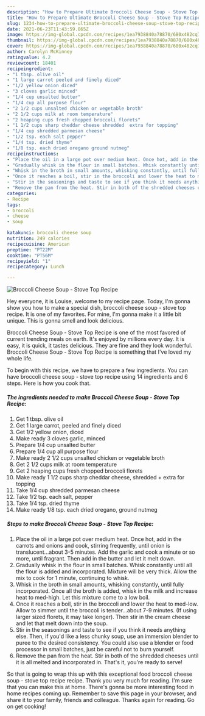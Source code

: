```yaml
---
description: "How to Prepare Ultimate Broccoli Cheese Soup - Stove Top Recipe"
title: "How to Prepare Ultimate Broccoli Cheese Soup - Stove Top Recipe"
slug: 1234-how-to-prepare-ultimate-broccoli-cheese-soup-stove-top-recipe
date: 2021-06-23T11:43:59.865Z
image: https://img-global.cpcdn.com/recipes/1ea7938840a78870/680x482cq70/broccoli-cheese-soup-stove-top-recipe-recipe-main-photo.jpg
thumbnail: https://img-global.cpcdn.com/recipes/1ea7938840a78870/680x482cq70/broccoli-cheese-soup-stove-top-recipe-recipe-main-photo.jpg
cover: https://img-global.cpcdn.com/recipes/1ea7938840a78870/680x482cq70/broccoli-cheese-soup-stove-top-recipe-recipe-main-photo.jpg
author: Carolyn McKinney
ratingvalue: 4.2
reviewcount: 18401
recipeingredient:
- "1 tbsp. olive oil"
- "1 large carrot peeled and finely diced"
- "1/2 yellow onion diced"
- "3 cloves garlic minced"
- "1/4 cup unsalted butter"
- "1/4 cup all purpose flour"
- "2 1/2 cups unsalted chicken or vegetable broth"
- "2 1/2 cups milk at room temperature"
- "2 heaping cups fresh chopped broccoli florets"
- "1 1/2 cups sharp cheddar cheese shredded  extra for topping"
- "1/4 cup shredded parmesan cheese"
- "1/2 tsp. each salt pepper"
- "1/4 tsp. dried thyme"
- "1/8 tsp. each dried oregano ground nutmeg"
recipeinstructions:
- "Place the oil in a large pot over medium heat. Once hot, add in the carrots and onions and cook, stirring frequently, until onion is translucent...about 3-5 minutes. Add the garlic and cook a minute or so more, until fragrant. Then add in the butter and let it melt down."
- "Gradually whisk in the flour in small batches. Whisk constantly until all the flour is added and incorporated. Mixture will be very thick. Allow the mix to cook for 1 minute, continuing to whisk."
- "Whisk in the broth in small amounts, whisking constantly, until fully incorporated. Once all the broth is added, whisk in the milk and increase heat to med-high. Let this mixture come to a low boil."
- "Once it reaches a boil, stir in the broccoli and lower the heat to med-low. Allow to simmer until the broccoli is tender...about 7-9 minutes. (If using larger sized florets, it may take longer). Then stir in the cream cheese and let that melt down into the soup."
- "Stir in the seasonings and taste to see if you think it needs anything else. Then, if you&#39;d like a less chunky soup, use an immersion blender to puree to the desired consistency. You could also use a blender or food processor in small batches, just be careful not to burn yourself."
- "Remove the pan from the heat. Stir in both of the shredded cheeses until it is all melted and incorporated in. That&#39;s it, you&#39;re ready to serve!"
categories:
- Recipe
tags:
- broccoli
- cheese
- soup

katakunci: broccoli cheese soup 
nutrition: 249 calories
recipecuisine: American
preptime: "PT22M"
cooktime: "PT56M"
recipeyield: "1"
recipecategory: Lunch

---
```



![Broccoli Cheese Soup - Stove Top Recipe](https://img-global.cpcdn.com/recipes/1ea7938840a78870/680x482cq70/broccoli-cheese-soup-stove-top-recipe-recipe-main-photo.jpg)

Hey everyone, it is Louise, welcome to my recipe page. Today, I'm gonna show you how to make a special dish, broccoli cheese soup - stove top recipe. It is one of my favorites. For mine, I'm gonna make it a little bit unique. This is gonna smell and look delicious.



Broccoli Cheese Soup - Stove Top Recipe is one of the most favored of current trending meals on earth. It's enjoyed by millions every day. It is easy, it is quick, it tastes delicious. They are fine and they look wonderful. Broccoli Cheese Soup - Stove Top Recipe is something that I've loved my whole life.


To begin with this recipe, we have to prepare a few ingredients. You can have broccoli cheese soup - stove top recipe using 14 ingredients and 6 steps. Here is how you cook that.

<!--inarticleads1-->

##### The ingredients needed to make Broccoli Cheese Soup - Stove Top Recipe:

1. Get 1 tbsp. olive oil
1. Get 1 large carrot, peeled and finely diced
1. Get 1/2 yellow onion, diced
1. Make ready 3 cloves garlic, minced
1. Prepare 1/4 cup unsalted butter
1. Prepare 1/4 cup all purpose flour
1. Make ready 2 1/2 cups unsalted chicken or vegetable broth
1. Get 2 1/2 cups milk at room temperature
1. Get 2 heaping cups fresh chopped broccoli florets
1. Make ready 1 1/2 cups sharp cheddar cheese, shredded + extra for topping
1. Take 1/4 cup shredded parmesan cheese
1. Take 1/2 tsp. each salt, pepper
1. Take 1/4 tsp. dried thyme
1. Make ready 1/8 tsp. each dried oregano, ground nutmeg




<!--inarticleads2-->

##### Steps to make Broccoli Cheese Soup - Stove Top Recipe:

1. Place the oil in a large pot over medium heat. Once hot, add in the carrots and onions and cook, stirring frequently, until onion is translucent...about 3-5 minutes. Add the garlic and cook a minute or so more, until fragrant. Then add in the butter and let it melt down.
1. Gradually whisk in the flour in small batches. Whisk constantly until all the flour is added and incorporated. Mixture will be very thick. Allow the mix to cook for 1 minute, continuing to whisk.
1. Whisk in the broth in small amounts, whisking constantly, until fully incorporated. Once all the broth is added, whisk in the milk and increase heat to med-high. Let this mixture come to a low boil.
1. Once it reaches a boil, stir in the broccoli and lower the heat to med-low. Allow to simmer until the broccoli is tender...about 7-9 minutes. (If using larger sized florets, it may take longer). Then stir in the cream cheese and let that melt down into the soup.
1. Stir in the seasonings and taste to see if you think it needs anything else. Then, if you&#39;d like a less chunky soup, use an immersion blender to puree to the desired consistency. You could also use a blender or food processor in small batches, just be careful not to burn yourself.
1. Remove the pan from the heat. Stir in both of the shredded cheeses until it is all melted and incorporated in. That&#39;s it, you&#39;re ready to serve!




So that is going to wrap this up with this exceptional food broccoli cheese soup - stove top recipe recipe. Thank you very much for reading. I'm sure that you can make this at home. There's gonna be more interesting food in home recipes coming up. Remember to save this page in your browser, and share it to your family, friends and colleague. Thanks again for reading. Go on get cooking!

